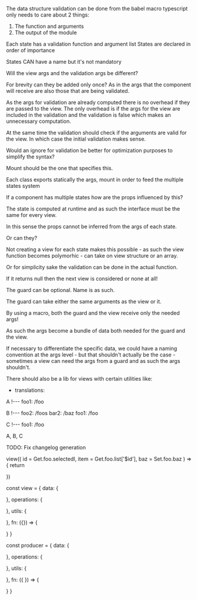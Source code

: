 The data structure validation can be done from the babel macro
typescript only needs to care about 2 things:

1. The function and arguments
2. The output of the module

Each state has a validation function and argument list
States are declared in order of importance

States CAN have a name but it's not mandatory

Will the view args and the validation args be different?

For brevity can they be added only once? As in the
args that the component will receive are also those that are being
validated.

As the args for validation are already computed there is no overhead
if they are passed to the view. The only overhead is if the args
for the view are included in the validation and the validation
is false which makes an unnecessary computation.

At the same time the validation should check if the arguments are valid for
the view. In which case the initial validation makes sense.

Would an ignore for validation be better for optimization purposes
to simplify the syntax?

Mount should be the one that specifies this.

Each class exports statically the args, mount in order to feed the
multiple states system

If a component has multiple states how are the props influenced by this?

The state is computed at runtime and as such the interface must be the same
for every view.

In this sense the props cannot be inferred from the args of each state.

Or can they?

Not creating a view for each state makes this possible - as such
the view function becomes polymorhic - can take on view structure
or an array.

Or for simplicity sake the validation can be done in the actual function.

If it returns null then the next view is considered or none at all!

The guard can be optional. Name is as such.

The guard can take either the same arguments as the view or it.

By using a macro, both the guard and the view receive only the needed args!

As such the args become a bundle of data both needed for the guard and the view.

If necessary to differentiate the specific data, we could have a naming
convention at the args level - but that shouldn't actually be the case -
sometimes a view can need the args from a guard and as such the args
shouldn't.

There should also be a lib for views with certain utilities like:

- translations:

A
!---
foo1: /foo

B
!---
foo2: /foos
bar2: /baz
foo1: /foo

C
!---
foo1: /foo

A, B, C

TODO: Fix changelog generation

view((
id = Get.foo.selectedI,
item = Get.foo.list['$id'],
baz = Set.foo.baz
) => {
return <div onClick={baz}></div>
})

const view = {
data: {

},
operations: {

},
utils: {
  
 },
fn: ({}) => {

}
}

const producer = {
data: {

},
operations: {

},
utils: {
  
 },
fn: ({ }) => {

}
}
